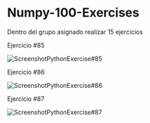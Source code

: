 # Numpy-100-Exercises
Dentro del grupo asignado realizar 15 ejercicios

Ejercicio #85

![ScreenshotPythonExercise#85](https://user-images.githubusercontent.com/58041699/123524259-a9f46b80-d68e-11eb-926c-00b1912e8a5d.PNG)

Ejercicio #86

![ScreenshotPythonExercise#86](https://user-images.githubusercontent.com/58041699/123524267-b4af0080-d68e-11eb-9f70-e8f681b7c7e6.PNG)

Ejercicio #87

![ScreenshotPythonExercise#87](https://user-images.githubusercontent.com/58041699/123524591-0c4e6b80-d691-11eb-9cb4-889d4f9a7c6a.PNG)


